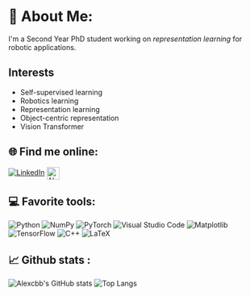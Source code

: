 # 💫 About Me:
I'm a Second Year PhD student working on *representation learning* for robotic applications. 



## Interests
- Self-supervised learning
- Robotics learning
- Representation learning
- Object-centric representation
- Vision Transformer

## 🌐 Find me online:
[![LinkedIn](https://img.shields.io/badge/LinkedIn-%230077B5.svg?logo=linkedin&logoColor=white)](https://www.linkedin.com/in/alexandre-chapin/)
<a href="mailto:alexandre.chapin@ec-lyon.fr"><img align="center" src="https://github.com/Thomas-George-T/Thomas-George-T/blob/master/assets/google-gmail.svg" alt="Alexandre Chapin" height="25" width="25" /></a>

## 💻 Favorite tools:
![Python](https://img.shields.io/badge/python-3670A0?style=for-the-badge&logo=python&logoColor=ffdd54)
![NumPy](https://img.shields.io/badge/numpy-%23013243.svg?style=for-the-badge&logo=numpy&logoColor=white)
![PyTorch](https://img.shields.io/badge/PyTorch-%23EE4C2C.svg?style=for-the-badge&logo=PyTorch&logoColor=white)
![Visual Studio Code](https://img.shields.io/badge/Visual%20Studio%20Code-0078d7.svg?style=for-the-badge&logo=visual-studio-code&logoColor=white)
![Matplotlib](https://img.shields.io/badge/Matplotlib-%23ffffff.svg?style=for-the-badge&logo=Matplotlib&logoColor=black)
![TensorFlow](https://img.shields.io/badge/TensorFlow-%23FF6F00.svg?style=for-the-badge&logo=TensorFlow&logoColor=white)
![C++](https://img.shields.io/badge/c++-%2300599C.svg?style=for-the-badge&logo=c%2B%2B&logoColor=white)
![LaTeX](https://img.shields.io/badge/latex-%23008080.svg?style=for-the-badge&logo=latex&logoColor=white)

## 📈 Github stats :
![Alexcbb's GitHub stats](https://github-readme-stats.vercel.app/api?username=alexcbb&show_icons=true&theme=dark)
![Top Langs](https://github-readme-stats.vercel.app/api/top-langs/?username=alexcbb&size_weight=0.5&count_weight=0.5&theme=dark&layout=compact&hide=Jupyter%20Notebook)



 


